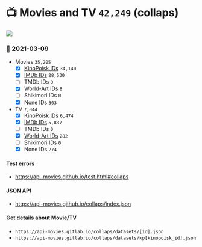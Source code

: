 # :tv: Movies and TV `42,249` (collaps)

<a href="https://API-Movies.github.io"><img src="https://API-Movies.github.io/banner.png?cache"></a>

### :date: 2021-03-09
- Movies `35,205`
  - [x] <a href="https://API-Movies.github.io/collaps/movie_kinopoisk_ids.json">KinoPoisk IDs</a> `34,140`
  - [x] <a href="https://API-Movies.github.io/collaps/movie_imdb_ids.json">IMDb IDs</a> `28,530`
  - [ ] TMDb IDs `0`
  - [x] <a href="https://API-Movies.github.io/collaps/movie_world_art_ids.json">World-Art IDs</a> `8`
  - [ ] Shikimori IDs `0`
  - [x] None IDs `303`
- TV `7,044`
  - [x] <a href="https://API-Movies.github.io/collaps/tv_kinopoisk_ids.json">KinoPoisk IDs</a> `6,474`
  - [x] <a href="https://API-Movies.github.io/collaps/tv_imdb_ids.json">IMDb IDs</a> `5,837`
  - [ ] TMDb IDs `0`
  - [x] <a href="https://API-Movies.github.io/collaps/tv_world_art_ids.json">World-Art IDs</a> `282`
  - [ ] Shikimori IDs `0`
  - [x] None IDs `274`
#### Test errors
- <a href='https://api-movies.github.io/test.html#collaps'>https://api-movies.github.io/test.html#collaps</a>
#### JSON API
- <a href='https://api-movies.github.io/collaps/index.json'>https://api-movies.github.io/collaps/index.json</a>
#### Get details about Movie/TV
- `https://api-movies.gitlab.io/collaps/datasets/[id].json`
- `https://api-movies.gitlab.io/collaps/datasets/kp[kinopoisk_id].json`
